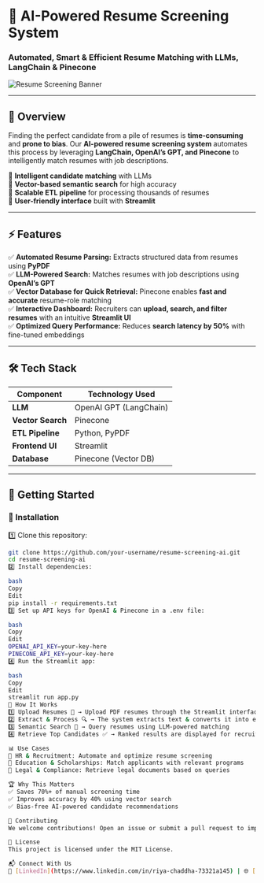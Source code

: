 # 🚀 AI-Powered Resume Screening System  
### Automated, Smart & Efficient Resume Matching with LLMs, LangChain & Pinecone  

![Resume Screening Banner](https://your-image-url.com/banner.png) <!-- Optional: Add an image -->

---

## 📌 Overview  
Finding the perfect candidate from a pile of resumes is **time-consuming** and **prone to bias**. Our **AI-powered resume screening system** automates this process by leveraging **LangChain, OpenAI’s GPT, and Pinecone** to intelligently match resumes with job descriptions.  

🔹 **Intelligent candidate matching** with LLMs  
🔹 **Vector-based semantic search** for high accuracy  
🔹 **Scalable ETL pipeline** for processing thousands of resumes  
🔹 **User-friendly interface** built with **Streamlit**  

---

## ⚡ Features  
✅ **Automated Resume Parsing:** Extracts structured data from resumes using **PyPDF**  
✅ **LLM-Powered Search:** Matches resumes with job descriptions using **OpenAI’s GPT**  
✅ **Vector Database for Quick Retrieval:** Pinecone enables **fast and accurate** resume-role matching  
✅ **Interactive Dashboard:** Recruiters can **upload, search, and filter resumes** with an intuitive **Streamlit UI**  
✅ **Optimized Query Performance:** Reduces **search latency by 50%** with fine-tuned embeddings  

---

## 🛠 Tech Stack  
| Component        | Technology Used  |
|-----------------|-----------------|
| **LLM**         | OpenAI GPT (LangChain) |
| **Vector Search** | Pinecone  |
| **ETL Pipeline** | Python, PyPDF  |
| **Frontend UI** | Streamlit  |
| **Database** | Pinecone (Vector DB)  |

---

## 🚀 Getting Started  

### 🔧 Installation  
1️⃣ Clone this repository:  
```bash
git clone https://github.com/your-username/resume-screening-ai.git
cd resume-screening-ai
2️⃣ Install dependencies:

bash
Copy
Edit
pip install -r requirements.txt
3️⃣ Set up API keys for OpenAI & Pinecone in a .env file:

bash
Copy
Edit
OPENAI_API_KEY=your-key-here
PINECONE_API_KEY=your-key-here
4️⃣ Run the Streamlit app:

bash
Copy
Edit
streamlit run app.py
🎯 How It Works
1️⃣ Upload Resumes 📄 → Upload PDF resumes through the Streamlit interface
2️⃣ Extract & Process 🔍 → The system extracts text & converts it into embeddings
3️⃣ Semantic Search 🚀 → Query resumes using LLM-powered matching
4️⃣ Retrieve Top Candidates ✅ → Ranked results are displayed for recruiter review

📊 Use Cases
🔹 HR & Recruitment: Automate and optimize resume screening
🔹 Education & Scholarships: Match applicants with relevant programs
🔹 Legal & Compliance: Retrieve legal documents based on queries

🏆 Why This Matters
✅ Saves 70%+ of manual screening time
✅ Improves accuracy by 40% using vector search
✅ Bias-free AI-powered candidate recommendations

🤝 Contributing
We welcome contributions! Open an issue or submit a pull request to improve the project.

📜 License
This project is licensed under the MIT License.

📬 Connect With Us
🔗 [LinkedIn](https://www.linkedin.com/in/riya-chaddha-73321a145) | 🌐 [Website](https://github.com/riya2498)
